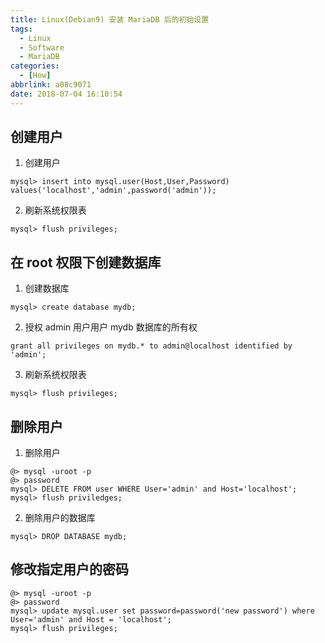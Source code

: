 ```yaml
---
title: Linux(Debian9) 安装 MariaDB 后的初始设置
tags:
  - Linux
  - Software
  - MariaDB
categories:
  - [How]
abbrlink: a08c9071
date: 2018-07-04 16:10:54
---
```


## 创建用户

1. 创建用户

``` shell
mysql> insert into mysql.user(Host,User,Password) values('localhost','admin',password('admin'));
```

2. 刷新系统权限表

``` shell
mysql> flush privileges;
```

<!-- more -->

## 在 root 权限下创建数据库

1. 创建数据库

``` shell
mysql> create database mydb;
```

2. 授权 admin 用户用户 mydb 数据库的所有权

``` shell
grant all privileges on mydb.* to admin@localhost identified by 'admin';
```

3. 刷新系统权限表

``` shell
mysql> flush privileges;
```

## 删除用户

1. 删除用户

``` shell
@> mysql -uroot -p
@> password
mysql> DELETE FROM user WHERE User='admin' and Host='localhost';
mysql> flush priviledges;
```

2. 删除用户的数据库

``` shell
mysql> DROP DATABASE mydb;
```

## 修改指定用户的密码

``` shell
@> mysql -uroot -p
@> password
mysql> update mysql.user set password=password('new password') where User='admin' and Host = 'localhost';
mysql> flush privileges;
```

